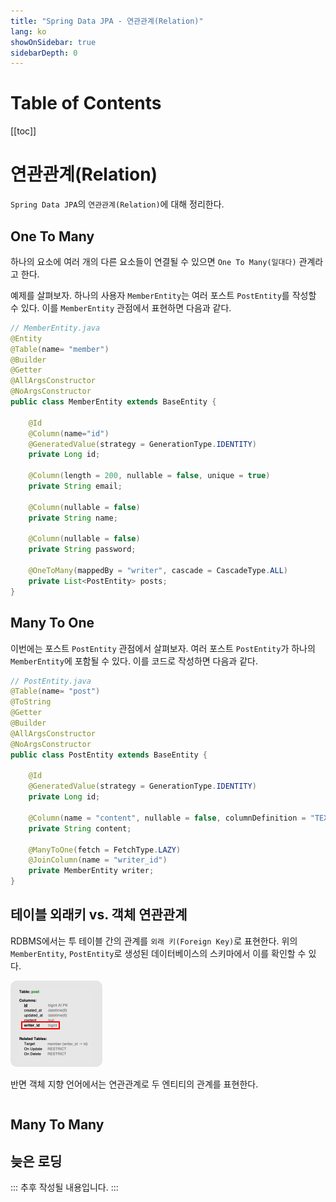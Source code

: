 ```yaml
---
title: "Spring Data JPA - 연관관계(Relation)"
lang: ko
showOnSidebar: true
sidebarDepth: 0
---
```


# Table of Contents
[[toc]]

# 연관관계(Relation)
`Spring Data JPA`의 `연관관계(Relation)`에 대해 정리한다.

## One To Many
하나의 요소에 여러 개의 다른 요소들이 연결될 수 있으면 `One To Many(일대다)` 관계라고 한다.

예제를 살펴보자. 하나의 사용자 `MemberEntity`는 여러 포스트 `PostEntity`를 작성할 수 있다. 이를 `MemberEntity` 관점에서 표현하면 다음과 같다.
``` java {24,25}
// MemberEntity.java
@Entity
@Table(name= "member")
@Builder
@Getter
@AllArgsConstructor
@NoArgsConstructor
public class MemberEntity extends BaseEntity {

    @Id
    @Column(name="id")
    @GeneratedValue(strategy = GenerationType.IDENTITY)
    private Long id;

    @Column(length = 200, nullable = false, unique = true)
    private String email;

    @Column(nullable = false)
    private String name;

    @Column(nullable = false)
    private String password;

    @OneToMany(mappedBy = "writer", cascade = CascadeType.ALL)
    private List<PostEntity> posts;
}
```

## Many To One
이번에는 포스트 `PostEntity` 관점에서 살펴보자. 여러 포스트 `PostEntity`가 하나의 `MemberEntity`에 포함될 수 있다. 이를 코드로 작성하면 다음과 같다.
``` java
// PostEntity.java
@Table(name= "post")
@ToString
@Getter
@Builder
@AllArgsConstructor
@NoArgsConstructor
public class PostEntity extends BaseEntity {

    @Id
    @GeneratedValue(strategy = GenerationType.IDENTITY)
    private Long id;

    @Column(name = "content", nullable = false, columnDefinition = "TEXT")
    private String content;

    @ManyToOne(fetch = FetchType.LAZY)
    @JoinColumn(name = "writer_id")
    private MemberEntity writer;
}
```

## 테이블 외래키 vs. 객체 연관관계
RDBMS에서는 투 테이블 간의 관계를 `외래 키(Foreign Key)`로 표현한다. 위의 `MemberEntity`, `PostEntity`로 생성된 데이터베이스의 스키마에서 이를 확인할 수 있다.

![](./220320_relation/1.png)

반면 객체 지향 언어에서는 연관관계로 두 엔티티의 관계를 표현한다. 

``` java

``` 

## Many To Many

## 늦은 로딩
:::
추후 작성될 내용입니다. 
:::
